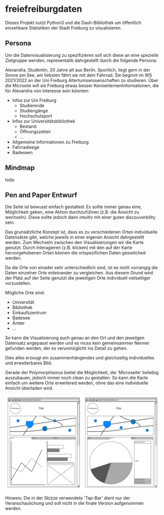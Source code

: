 # freiefreiburgdaten

Dieses Projekt nutzt Python3 und die Dash-Bibliothek um öffentlich einsehbare Statistiken der Stadt Freiburg zu visualisieren.

## Persona

Um die Datenvisualisierung zu spezifizieren soll sich diese an eine spezielle Zielgruppe wenden, representatik dahrgestellt durch die folgende Persona:

Alexandra, Studentin, 20 Jahre alt aus Berlin. Sportlich, liegt gern in der Sonne am See, am liebsten fährt sie mit dem Fahrrad. Sie beginnt im WS 2021/2022 an der Uni Freiburg Altertumswissenschaften zu studieren. Über die Microsite will sie Freiburg etwas besser KennenlernenInformationen, die für Alexandra von Interesse sein könnten:

* Infos zur Uni Freiburg
  * Studierende
  * Studiengänge
  * Hochschulsport
* Infos zur Universitätsbibliothek
  * Bestand
  * Öffnungszeiten
  * ...
* Allgemeine Informationen zu Freiburg
* Fahrradwege
* Badeseen

## Mindmap

todo

## Pen and Paper Entwurf

Die Seite ist bewusst einfach gestalted: Es sollte immer genau eine, Möglichkeit geben,
eine Aktion durchzuführen (z.B. die Ansicht zu wechseln). Diese sollte jedoch dann intuitiv 
mit einer guten discouverbility sein. 

Das grunsätzliche Konzept ist, dass es zu verschiedenen Orten individuelle Datensätze gibt,
welche jeweils in einer eigenen Ansicht dahrgestellt werden. Zum Wechseln zwischen den Visualisierungen 
wir die Karte genutzt. Durch Interagieren (z.B. klicken) mit den auf der Karte hervorgehobenen Orten 
können die ortspezifichen Daten geswitched werden.

Da die Orte von einader sehr unterschiedlich sind, ist es nicht vorrangig die Daten einzelner Orte 
miteinander zu vergleichen. Aus diesem Grund wird der Platz auf der Seite genutzt die jeweiligen Orte
individuell vielseitiger vorzustellen. 

Mögliche Orte sind:
* Universität
* Bibliothek
* Einkaufszentrum
* Badesee
* Ämter
* ...

So kann die Visualisierung auch genau an den Ort und den jeweilgen Datensatz angepasst werden und 
es muss kein gemeinsammer Nenner gefunden werden, der es verunmöglicht ins Detail zu gehen.

Dies alles erzeugt ein zusammenhängendes und gleichzeitig individuelles und erweiterbares Bild.

Gerade der Polymorphismus bietet die Möglichkeit, die 'Microseite' beliebig auszubauen, jedoch immer noch clean
zu gestalten. So kann die Karte einfach um weitere Orte erweitered werden, ohne das eine individuelle Ansicht 
überladen wird.

![mockup](assets/Pen_and_Paper_Mockup.png)

Hinweis: Die in der Skizze verwendete 'Tap-Bar' dient nur der Veranschaulichung und soll nicht in die finale
Version aufgenommen werden.